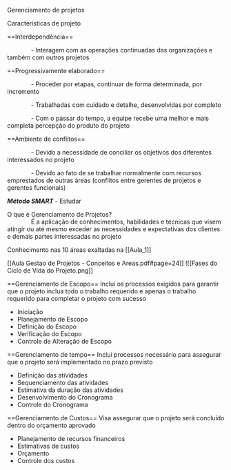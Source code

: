 Gerenciamento de projetos

Características de projeto

==Interdependência==

              - Interagem com as operações continuadas das organizações e também com outros projetos


 ==Progressivamente elaborado==  

              - Proceder por etapas, continuar de forma determinada, por incremento

              - Trabalhadas com cuidado e detalhe, desenvolvidas por completo

              - Com o passar do tempo, a equipe recebe uma melhor e mais completa percepção do produto do projeto

==Ambiente de conflitos==

              - Devido a necessidade de conciliar os objetivos dos diferentes interessados no projeto

              - Devido ao fato de se trabalhar normalmente com recursos emprestados de outras áreas (conflitos entre gerentes de projetos e gerentes funcionais)

***Método SMART*** - Estudar

O que é Gerenciamento de Projetos?  
              É a aplicação de conhecimentos, habilidades e técnicas que visem atingir ou até mesmo exceder as necessidades e expectativas dos clientes e demais partes interessadas no projeto

Conhecimento nas 10 áreas exaltadas na [[Aula_1]]


[[Aula Gestao de Projetos - Conceitos e Areas.pdf#page=24]]
![[Fases do Ciclo de Vida do Projeto.png]]



==Gerenciamento de Escopo==
	Inclui os processos exigidos para garantir que o projeto inclua todo o trabalho requerido e apenas o trabalho requerido para completar o projeto com sucesso

- Iniciação
- Planejamento de Escopo
- Definição do Escopo
- Verificação do Escopo
- Controle de Alteração de Escopo

==Gerenciamento de tempo==
	Inclui processos necessário para assegurar que o projeto será implementado no prazo previsto

- Definição das atividades
- Sequenciamento das atividades
- Estimativa da duração das atividades
- Desenvolvimento do Cronograma
- Controle do Cronograma

==Gerenciamento de Custos==
	Visa assegurar que o projeto será concluído dentro do orçamento aprovado

- Planejamento de recursos financeiros
- Estimativas de custos
- Orçamento
- Controle dos custos

